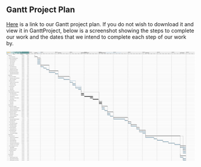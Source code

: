 ## Gantt Project Plan
[Here](gantt-chart/ganttproject.gan) is a link to our Gantt project plan. If you do not wish to download it and view it in GanttProject, below is a screenshot showing the steps to complete our work and the dates that we intend to complete each step of our work by.

![Gantt Project Plan](gantt-chart/Project%20Plan%202.png)